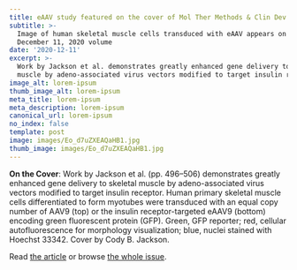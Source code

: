 ```yaml
---
title: eAAV study featured on the cover of Mol Ther Methods & Clin Dev
subtitle: >-
  Image of human skeletal muscle cells transduced with eAAV appears on the
  December 11, 2020 volume
date: '2020-12-11'
excerpt: >-
  Work by Jackson et al. demonstrates greatly enhanced gene delivery to skeletal
  muscle by adeno-associated virus vectors modified to target insulin receptor.
image_alt: lorem-ipsum
thumb_image_alt: lorem-ipsum
meta_title: lorem-ipsum
meta_description: lorem-ipsum
canonical_url: lorem-ipsum
no_index: false
template: post
image: images/Eo_d7uZXEAQaHB1.jpg
thumb_image: images/Eo_d7uZXEAQaHB1.jpg
---
```

**On the Cover**: Work by Jackson et al. (pp. 496–506) demonstrates greatly enhanced gene delivery to skeletal muscle by adeno-associated virus vectors modified to target insulin receptor. Human primary skeletal muscle cells differentiated to form myotubes were transduced with an equal copy number of AAV9 (top) or the insulin receptor-targeted eAAV9 (bottom) encoding green fluorescent protein (GFP). Green, GFP reporter; red, cellular autofluorescence for morphology visualization; blue, nuclei stained with Hoechst 33342. Cover by Cody B. Jackson.

Read [the article](https://www.cell.com/molecular-therapy-family/methods/fulltext/S2329-0501(20)30231-X) or browse [the whole issue](https://www.cell.com/omtm/issue?pii=S2329050120X00039).